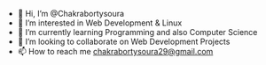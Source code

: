 - 👋 Hi, I’m @Chakrabortysoura
- 👀 I’m interested in Web Development & Linux 
- 🌱 I’m currently learning Programming and also Computer Science
- 💞️ I’m looking to collaborate on Web Development Projects
- 📫 How to reach me chakrabortysoura29@gmail.com

<!---
Chakrabortysoura/Chakrabortysoura is a ✨ special ✨ repository because its `README.md` (this file) appears on your GitHub profile.
You can click the Preview link to take a look at your changes.
--->
